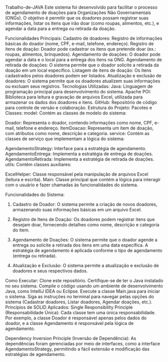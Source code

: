 Trabalho-de-JAVA
Este sistema foi desenvolvido para facilitar o processo de agendamento de doações para Organizações Não Governamentais (ONGs). O objetivo é permitir que os doadores possam registrar suas informações, listar os itens que irão doar (como roupas, alimentos, etc.), e agendar a data para a entrega ou retirada da doação.

Funcionalidades Principais:
Cadastro de doadores: Registro de informações básicas do doador (nome, CPF, e-mail, telefone, endereço).
Registro de itens de doação: Doador pode cadastrar os itens que pretende doar (ex.: roupas, alimentos, brinquedos).
Agendamento de doações: O doador pode agendar a data e o local para a entrega dos itens na ONG.
Agendamento de retirada de doações: O sistema permite que o doador solicite a retirada da doação em um local específico.
Listagem de itens de doação: Os itens cadastrados pelos doadores podem ser listados.
Atualização e exclusão de doadores: O sistema permite que os doadores atualizem suas informações ou excluam seus registros.
Tecnologias Utilizadas:
Java: Linguagem de programação principal para desenvolvimento do sistema.
Apache POI: Biblioteca para leitura e gravação de arquivos Excel, utilizada para armazenar os dados dos doadores e itens.
GitHub: Repositório de código para controle de versão e colaboração.
Estrutura do Projeto:
Pacotes e Classes:
model: Contém as classes de modelo do sistema:

Doador: Representa o doador, contendo informações como nome, CPF, e-mail, telefone e endereço.
ItemDoacao: Representa um item de doação, com atributos como nome, descrição e categoria.
service: Contém as classes de serviço que implementam a lógica do sistema:

AgendamentoStrategy: Interface para a estratégia de agendamento.
AgendamentoEntrega: Implementa a estratégia de entrega de doações.
AgendamentoRetirada: Implementa a estratégia de retirada de doações.
utils: Contém classes auxiliares:

ExcelHelper: Classe responsável pela manipulação de arquivos Excel (leitura e escrita).
Main: Classe principal que contém a lógica para interagir com o usuário e fazer chamadas às funcionalidades do sistema.

Funcionalidades do Sistema:
1. Cadastro de Doador:
O sistema permite a criação de novos doadores, armazenando suas informações básicas em um arquivo Excel.

2. Registro de Itens de Doação:
Os doadores podem registrar itens que desejam doar, fornecendo detalhes como nome, descrição e categoria do item.

3. Agendamento de Doações:
O sistema permite que o doador agende a entrega ou solicite a retirada dos itens em uma data específica. A estratégia de agendamento é aplicada conforme o tipo de agendamento (entrega ou retirada).

4. Atualização e Exclusão:
O sistema permite a atualização e exclusão de doadores e seus respectivos dados.

Como Executar:
Clone este repositório.
Certifique-se de ter o Java instalado no seu sistema.
Compile o código usando um ambiente de desenvolvimento Java, como IntelliJ IDEA ou Eclipse.
Execute a classe Main.java para iniciar o sistema.
Siga as instruções no terminal para navegar pelas opções do sistema (Cadastrar doadores, Listar doadores, Agendar doações, etc.).
Princípios de SOLID Aplicados:
Single Responsibility Principle (Responsabilidade Única): Cada classe tem uma única responsabilidade. Por exemplo, a classe Doador é responsável apenas pelos dados do doador, e a classe Agendamento é responsável pela lógica de agendamento.

Dependency Inversion Principle (Inversão de Dependência): As dependências foram gerenciadas por meio de interfaces, como a interface AgendamentoStrategy, permitindo a fácil extensão e modificação das estratégias de agendamento.
